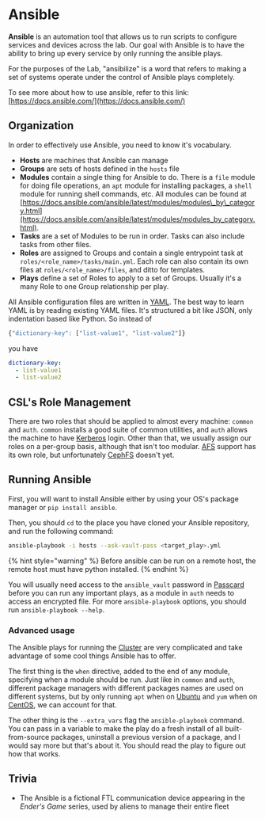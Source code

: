 # Ansible

**Ansible** is an automation tool that allows us to run scripts to configure services and devices across the lab. Our goal with Ansible is to have the ability to bring up every service by only running the ansible plays.

For the purposes of the Lab, "ansibilize" is a word that refers to making a set of systems operate under the control of Ansible plays completely.

To see more about how to use ansible, refer to this link: [https://docs.ansible.com/](https://docs.ansible.com/)

## Organization

In order to effectively use Ansible, you need to know it's vocabulary.

* **Hosts** are machines that Ansible can manage
* **Groups** are sets of hosts defined in the `hosts` file
* **Modules** contain a single thing for Ansible to do. There is a `file` module for doing file operations, an `apt` module for installing packages, a `shell` module for running shell commands, etc. All modules can be found at [https://docs.ansible.com/ansible/latest/modules/modules\_by\_category.html](https://docs.ansible.com/ansible/latest/modules/modules_by_category.html).
* **Tasks** are a set of Modules to be run in order. Tasks can also include tasks from other files.
* **Roles** are assigned to Groups and contain a single entrypoint task at `roles/<role_name>/tasks/main.yml`. Each role can also contain its own files at `roles/<role_name>/files`, and ditto for templates.
* **Plays** define a set of Roles to apply to a set of Groups. Usually it's a many Role to one Group relationship per play.

All Ansible configuration files are written in [YAML](https://yaml.org/). The best way to learn YAML is by reading existing YAML files. It's structured a bit like JSON, only indentation based like Python. So instead of

```javascript
{"dictionary-key": ["list-value1", "list-value2"]}
```

you have

```yaml
dictionary-key:
  - list-value1
  - list-value2
```

## CSL's Role Management

There are two roles that should be applied to almost every machine: `common` and `auth`. `common` installs a good suite of common utilities, and `auth` allows the machine to have [Kerberos](../authentication/kerberos.md) login. Other than that, we usually assign our roles on a per-group basis, although that isn't too modular. [AFS](../storage/afs/) support has its own role, but unfortunately [CephFS](../storage/cephfs.md) doesn't yet.

## Running Ansible

First, you will want to install Ansible either by using your OS's package manager or `pip install ansible`.

Then, you should `cd` to the place you have cloned your Ansible repository, and run the following command:

```bash
ansible-playbook -i hosts --ask-vault-pass <target_play>.yml
```

{% hint style="warning" %}
Before ansible can be run on a remote host, the remote host must have python installed.
{% endhint %}

You will usually need access to the `ansible_vault` password in [Passcard](../authentication/passcard/) before you can run any important plays, as a module in `auth` needs to access an encrypted file. For more `ansible-playbook` options, you should run `ansible-playbook --help`.

### Advanced usage

The Ansible plays for running the [Cluster](../../services/cluster/) are very complicated and take advantage of some cool things Ansible has to offer.

The first thing is the `when` directive, added to the end of any module, specifying when a module should be run. Just like in `common` and `auth`, different package managers with different packages names are used on different systems, but by only running `apt` when on [Ubuntu](../servers/ubuntu-server.md) and `yum` when on [CentOS](../servers/centos.md), we can account for that.

The other thing is the `--extra_vars` flag the `ansible-playbook` command. You can pass in a variable to make the play do a fresh install of all built-from-source packages, uninstall a previous version of a package, and I would say more but that's about it. You should read the play to figure out how that works.

## Trivia

* The Ansible is a fictional FTL communication device appearing in the _Ender's Game_ series, used by aliens to manage their entire fleet

